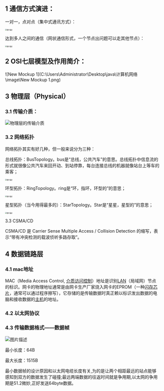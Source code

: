 ## 1 通信方式演进：

一对一，点对点（集中式通讯方式）：

 <img src="C:\Users\Administrator\Desktop\java\计算机网络\image\5da957580001373104200384.png" alt="图片描述" style="zoom:33%;" /> 

达到多人之间的通信（网状通信形式，一个节点出问题可以走其他节点）：

 <img src="C:\Users\Administrator\Desktop\java\计算机网络\image\5da957670001bc8303330302.png" alt="图片描述" style="zoom:33%;" /> 

## 2 OSI七层模型及作用简介：

![New Mockup 1](C:\Users\Administrator\Desktop\java\计算机网络\image\New Mockup 1.png)

## 3 物理层（Physical）

### 3.1 传输介质：

![物理层的传输介质](C:\Users\Administrator\Desktop\java\计算机网络\image\物理层的传输介质.png)

### 3.2 网络拓扑

网络拓扑其实有好几种，但一般来说分为三种：

总线拓扑：BusTopology。bus是“总线，公共汽车”的意思。总线拓扑中信息流的形式就很像公共汽车来回开动、到站停靠，每台连接总线的机器就像站台上等车的乘客；

 <img src="C:\Users\Administrator\Desktop\java\计算机网络\image\5da95a0100017ae404540346.png" alt="图片描述" style="zoom:33%;" /> 

环型拓扑：RingTopology。ring是“环，指环，环型的”的意思；

 <img src="C:\Users\Administrator\Desktop\java\计算机网络\image\5da95a090001284104980406.png" alt="图片描述" style="zoom:33%;" /> 

星型拓扑（当今用得最多的）：StarTopology。Star是“星星，星型的”的意思；

 <img src="C:\Users\Administrator\Desktop\java\计算机网络\image\5da95a120001101c04880432.png" alt="图片描述" style="zoom:33%;" /> 

3.3 CSMA/CD

CSMA/CD 是 Carrier Sense Multiple Access / Collision Detection 的缩写，表示“带有冲突检测的载波侦听多路存取”。

## 4 数据链路层

### 4.1 mac地址

 MAC（Media Access Control, [介质访问控制](https://baike.baidu.com/item/介质访问控制/10081534)）地址是识别[LAN](https://baike.baidu.com/item/LAN)（局域网）节点的标识。网卡的物理地址通常是由网卡生产厂家烧入网卡的EPROM（一种[闪存芯片](https://baike.baidu.com/item/闪存芯片/10365487)，通常可以通过程序擦写），它存储的是传输数据时真正赖以标识发出数据的电脑和接收数据的[主机](https://baike.baidu.com/item/主机/455151)的地址。 

### 4.2 以太网协议

### 4.3 传输数据格式——数据帧

 ![图片描述](C:\Users\Administrator\Desktop\java\计算机网络\image\5dc0f0990001c8ef16640166.png) 

最小长度：64B

最大长度：1515B

最小数据帧的设计原因和以太网电缆长度有关,为的是让两个相距最远的站点能够感知到双方的数据发生了碰撞;最远两端数据的往返时间就是争用期,以太网的争用期是51.2微妙,正好发送64byte数据。 